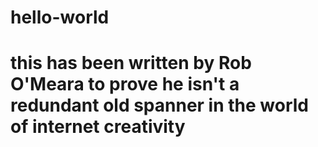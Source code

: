 # hello-world
# this has been written by Rob O'Meara to prove he isn't a redundant old spanner in the world of internet creativity
